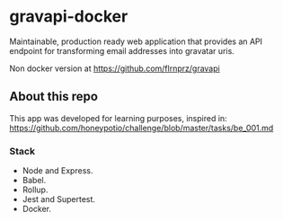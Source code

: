 # gravapi-docker

Maintainable, production ready web application that provides an API endpoint for transforming email addresses into gravatar uris.

Non docker version at <https://github.com/flrnprz/gravapi>

## About this repo

This app was developed for learning purposes, inspired in: <https://github.com/honeypotio/challenge/blob/master/tasks/be_001.md>

### Stack

* Node and Express.
* Babel.
* Rollup.
* Jest and Supertest.
* Docker.
